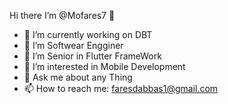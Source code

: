  Hi there I’m @Mofares7 👋

- 🔭 I’m currently working on DBT
- 🌱 I’m Softwear Engginer
- 🤔 I’m Senior in Flutter FrameWork
- 👀 I’m interested in Mobile Development
- 💬 Ask me about any Thing
- 📫 How to reach me: faresdabbas1@gmail.com


